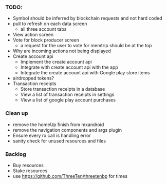 ### TODO:
- Symbol should be inferred by blockchain requests and not hard coded
- pull to refresh on each data screen
    - all three account tabs
- View action screen
- Vote for block producer screen
    - a request for the user to vote for memtrip should be at the top
- Why are incoming actions not being displayed
- Create account api 
    - Implement the create account api 
    - Integrate with create account api with the app
    - Integrate the create account api with Google play store items
- airdropped tokens?
- Transaction receipts 
    - Store transaction receipts in a database
    - View a list of transaction receipts in settings
    - View a list of google play account purchases

### Clean up
- remove the homeUp finish from mxandroid
- remove the navigation components and args plugin
- Ensure every rx call is handling error
- sanity check for unused resources and files

### Backlog
- Buy resources
- Stake resources
- use https://github.com/ThreeTen/threetenbp for times